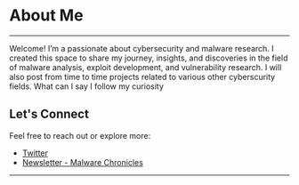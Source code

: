 # About Me

---

Welcome! I’m a passionate about cybersecurity and malware research. I created this space to share my journey, insights, and discoveries in the field of malware analysis, exploit development, and vulnerability research. I will also post from time to time projects related to various other cyberscurity fields. What can I say I follow my curiosity

## Let's Connect

Feel free to reach out or explore more:

- [Twitter](https://x.com/8erg_)
- [Newsletter - Malware Chronicles](https://malware-chronicles.beehiiv.com/)

---

